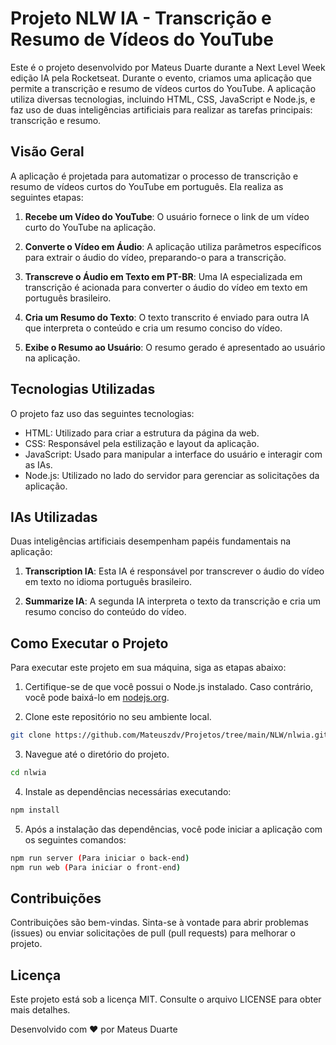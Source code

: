 # Projeto NLW IA - Transcrição e Resumo de Vídeos do YouTube

Este é o projeto desenvolvido por Mateus Duarte durante a Next Level Week edição IA pela Rocketseat. Durante o evento, criamos uma aplicação que permite a transcrição e resumo de vídeos curtos do YouTube. A aplicação utiliza diversas tecnologias, incluindo HTML, CSS, JavaScript e Node.js, e faz uso de duas inteligências artificiais para realizar as tarefas principais: transcrição e resumo.

## Visão Geral

A aplicação é projetada para automatizar o processo de transcrição e resumo de vídeos curtos do YouTube em português. Ela realiza as seguintes etapas:

1. **Recebe um Vídeo do YouTube**: O usuário fornece o link de um vídeo curto do YouTube na aplicação.

2. **Converte o Vídeo em Áudio**: A aplicação utiliza parâmetros específicos para extrair o áudio do vídeo, preparando-o para a transcrição.

3. **Transcreve o Áudio em Texto em PT-BR**: Uma IA especializada em transcrição é acionada para converter o áudio do vídeo em texto em português brasileiro.

4. **Cria um Resumo do Texto**: O texto transcrito é enviado para outra IA que interpreta o conteúdo e cria um resumo conciso do vídeo.

5. **Exibe o Resumo ao Usuário**: O resumo gerado é apresentado ao usuário na aplicação.

## Tecnologias Utilizadas

O projeto faz uso das seguintes tecnologias:

- HTML: Utilizado para criar a estrutura da página da web.
- CSS: Responsável pela estilização e layout da aplicação.
- JavaScript: Usado para manipular a interface do usuário e interagir com as IAs.
- Node.js: Utilizado no lado do servidor para gerenciar as solicitações da aplicação.

## IAs Utilizadas

Duas inteligências artificiais desempenham papéis fundamentais na aplicação:

1. **Transcription IA**: Esta IA é responsável por transcrever o áudio do vídeo em texto no idioma português brasileiro.

2. **Summarize IA**: A segunda IA interpreta o texto da transcrição e cria um resumo conciso do conteúdo do vídeo.

## Como Executar o Projeto

Para executar este projeto em sua máquina, siga as etapas abaixo:

1. Certifique-se de que você possui o Node.js instalado. Caso contrário, você pode baixá-lo em [nodejs.org](https://nodejs.org/).

2. Clone este repositório no seu ambiente local.

```bash
git clone https://github.com/Mateuszdv/Projetos/tree/main/NLW/nlwia.git
```

3. Navegue até o diretório do projeto.

```bash
cd nlwia
```

4. Instale as dependências necessárias executando:
```bash
npm install
```


5. Após a instalação das dependências, você pode iniciar a aplicação com os seguintes comandos:
```bash
npm run server (Para iniciar o back-end)
npm run web (Para iniciar o front-end)
```

## Contribuições
Contribuições são bem-vindas. Sinta-se à vontade para abrir problemas (issues) ou enviar solicitações de pull (pull requests) para melhorar o projeto.

## Licença
Este projeto está sob a licença MIT. Consulte o arquivo LICENSE para obter mais detalhes.

Desenvolvido com ❤️ por Mateus Duarte
